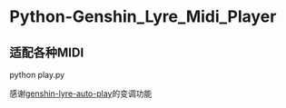 # Python-Genshin_Lyre_Midi_Player
## 适配各种MIDI

python play.py

感谢[genshin-lyre-auto-play](https://github.com/Misaka17032/genshin-lyre-auto-play)的变调功能
